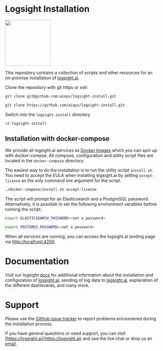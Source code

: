 # Logsight Installation

 <a href="https://logsight.ai/"><img src="https://logsight.ai/assets/img/logol.png" width="150"/></a>

This repository contains a collection of scripts and other resources for an on-premise installation of [logsight.ai](https://logsight.ai).

Clone the repository with git https or ssh:
```bash
git clone git@github.com:aiops/logsight-install.git
```

```bash
git clone https://github.com/aiops/logsight-install.git
```

Switch into the ```logsight-install``` directory

```bash
cd logsight-install
```

## Installation with docker-compose

We provide all logsight.ai services as [Docker Images](https://hub.docker.com/orgs/logsight/repositories) which you can spin up with docker-compse. All compose, configuration and utility script files are located in the ```docker-compose``` directory.

The easiest way to do the installation is to run the utility script ```install.sh```. You need to accept the EULA when installing logsight.ai by setting ```accept-license``` as the only command line argument for the script.

```bash
./docker-compose/install.sh accept-license
```

The script will prompt for an Elasticsearch and a PostgreSQL password. Alternatively, it is possible to set the following environment variables before running the script.

```bash
export ELASTICSEARCH_PASSWORD=<set a password>
```

```bash
export POSTGRES_PASSWORD=<set a password>
```

When all services are running, you can access the logsight.ai landing page via [http://localhost:4200](http://localhost:4200).

# Documentation

Visit our logsight [docs](https://docs.logsight.ai/#/) for additional information about the installation and configuration of [logsight.ai](https://logsight.ai), sending of log data to [logsight.ai](https://logsight.ai), explanation of the different dashboards, and many more.

# Support

Please use the [GitHub issue tracker](https://github.com/aiops/logsight-install/issues) to report problems encountered during the installation process.

If you have general questions or need support, you can visit [https://logsight.ai](https://logsight.ai) and use the live chat or drop us an [email](mailto:support@logsight.ai?subject=[GitHub]Support%20Request).
